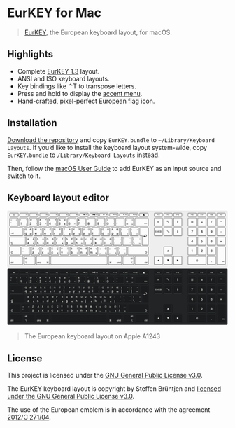 # EurKEY for Mac

> [EurKEY](https://eurkey.steffen.bruentjen.eu), the European keyboard layout, for macOS.

## Highlights

- Complete [EurKEY 1.3](https://eurkey.steffen.bruentjen.eu/download/windows/1.3/eurkey-layout-complete.pdf) layout.
- ANSI and ISO keyboard layouts.
- Key bindings like ⌃T to transpose letters.
- Press and hold to display the [accent menu](https://support.apple.com/guide/mac-help/enter-characters-with-accent-marks-on-mac-mh27474/mac#mchla61903e1).
- Hand-crafted, pixel-perfect European flag icon.

## Installation

[Download the repository](https://github.com/sonicdoe/EurKEY/archive/master.zip) and copy `EurKEY.bundle` to `~/Library/Keyboard Layouts`. If you’d like to install the keyboard layout system-wide, copy `EurKEY.bundle` to `/Library/Keyboard Layouts` instead.

Then, follow the [macOS User Guide](https://support.apple.com/guide/mac-help/type-language-mac-input-sources-mchlp1406/10.15/mac/10.15) to add EurKEY as an input source and switch to it.

## Keyboard layout editor

![GitHub-Mark-Light](pictures/european_keyboard_layout_on_apple_a1243_light.png#gh-light-mode-only)
![GitHub-Mark-Dark ](pictures/european_keyboard_layout_on_apple_a1243_dark.png#gh-dark-mode-only)

> The European keyboard layout on Apple A1243

## License

This project is licensed under the [GNU General Public License v3.0](https://www.gnu.org/licenses/gpl-3.0.en.html).

The EurKEY keyboard layout is copyright by Steffen Brüntjen and [licensed under the GNU General Public License v3.0](https://eurkey.steffen.bruentjen.eu/license.html).

The use of the European emblem is in accordance with the agreement [2012/C 271/04](https://eur-lex.europa.eu/legal-content/EN/TXT/HTML/?uri=CELEX:42012Y0908(01)&qid=1530786690534&from=EN).
